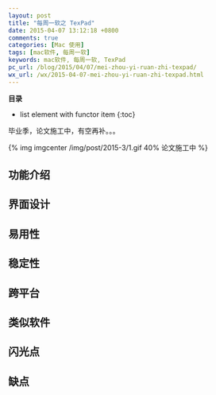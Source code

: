```yaml
---
layout: post
title: "每周一软之 TexPad"
date: 2015-04-07 13:12:18 +0800
comments: true
categories: [Mac 使用]
tags: [mac软件, 每周一软]
keywords: mac软件, 每周一软, TexPad
pc_url: /blog/2015/04/07/mei-zhou-yi-ruan-zhi-texpad/
wx_url: /wx/2015-04-07-mei-zhou-yi-ruan-zhi-texpad.html
---
```


__目录__

* list element with functor item
{:toc}

<!-- excerpt start -->

毕业季，论文施工中，有空再补。。。

{% img imgcenter /img/post/2015-3/1.gif 40% 论文施工中 %}

<!-- excerpt end -->

## 功能介绍

## 界面设计

## 易用性

## 稳定性

## 跨平台

## 类似软件

## 闪光点

## 缺点
